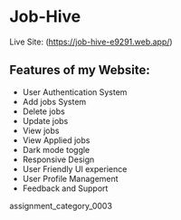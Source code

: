# Job-Hive
Live Site: (https://job-hive-e9291.web.app/)

## Features of my Website:

* User Authentication System
* Add jobs System
* Delete jobs
* Update jobs
* View jobs
* View Applied jobs
* Dark mode toggle
* Responsive Design
* User Friendly UI experience 
* User Profile Management
* Feedback and Support

assignment_category_0003


